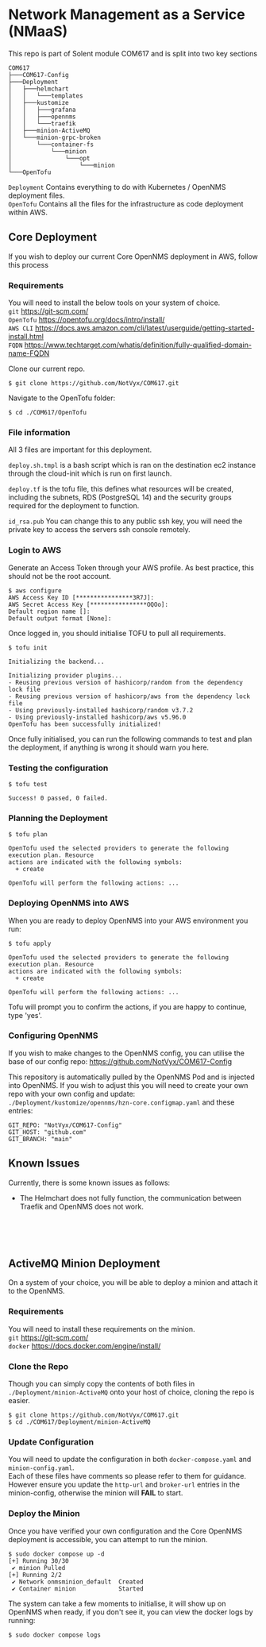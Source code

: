 # Network Management as a Service (NMaaS)

This repo is part of Solent module COM617 and is split into two key sections
```
COM617
├───COM617-Config
├───Deployment
│   ├───helmchart
│   │   └───templates
│   ├───kustomize
│   │   ├───grafana
│   │   ├───opennms
│   │   └───traefik
│   ├───minion-ActiveMQ
│   └───minion-grpc-broken
│       └───container-fs
│           └───minion
│               └───opt
│                   └───minion
└───OpenTofu
```
`Deployment` Contains everything to do with Kubernetes / OpenNMS deployment files.<br />
`OpenTofu` Contains all the files for the infrastructure as code deployment within AWS.

## Core Deployment
If you wish to deploy our current Core OpenNMS deployment in AWS, follow this process

### Requirements
You will need to install the below tools on your system of choice. <br />
`git` https://git-scm.com/ <br />
`OpenTofu` https://opentofu.org/docs/intro/install/ <br />
`AWS CLI` https://docs.aws.amazon.com/cli/latest/userguide/getting-started-install.html <br />
`FQDN` https://www.techtarget.com/whatis/definition/fully-qualified-domain-name-FQDN

Clone our current repo.
```
$ git clone https://github.com/NotVyx/COM617.git
```
Navigate to the OpenTofu folder:
```
$ cd ./COM617/OpenTofu
```

### File information
All 3 files are important for this deployment. 

`deploy.sh.tmpl` is a bash script which is ran on the destination ec2 instance through the cloud-init which is run on first launch.

`deploy.tf` is the tofu file, this defines what resources will be created, including the subnets, RDS (PostgreSQL 14) and the security groups required for the deployment to function.

`id_rsa.pub` You can change this to any public ssh key, you will need the private key to access the servers ssh console remotely. 

### Login to AWS
Generate an Access Token through your AWS profile. As best practice, this should not be the root account. 
```
$ aws configure
AWS Access Key ID [****************3R7J]:
AWS Secret Access Key [****************OQOo]: 
Default region name []: 
Default output format [None]:

```
Once logged in, you should initialise TOFU to pull all requirements.
```
$ tofu init

Initializing the backend...

Initializing provider plugins...
- Reusing previous version of hashicorp/random from the dependency lock file
- Reusing previous version of hashicorp/aws from the dependency lock file
- Using previously-installed hashicorp/random v3.7.2
- Using previously-installed hashicorp/aws v5.96.0
OpenTofu has been successfully initialized!

```

Once fully initialised, you can run the following commands to test and plan the deployment, if anything is wrong it should warn you here.

### Testing the configuration
```
$ tofu test

Success! 0 passed, 0 failed.
```

### Planning the Deployment
```
$ tofu plan

OpenTofu used the selected providers to generate the following execution plan. Resource
actions are indicated with the following symbols:
  + create

OpenTofu will perform the following actions: ...
```

### Deploying OpenNMS into AWS
When you are ready to deploy OpenNMS into your AWS environment you run:
```
$ tofu apply

OpenTofu used the selected providers to generate the following execution plan. Resource       
actions are indicated with the following symbols:
  + create

OpenTofu will perform the following actions: ...
```
Tofu will prompt you to confirm the actions, if you are happy to continue, type 'yes'.

### Configuring OpenNMS
If you wish to make changes to the OpenNMS config, you can utilise the base of our config repo: https://github.com/NotVyx/COM617-Config

This repository is automatically pulled by the OpenNMS Pod and is injected into OpenNMS. If you wish to adjust this you will need to create your own repo with your own config and update: <br />
`./Deployment/kustomize/opennms/hzn-core.configmap.yaml`
and these entries:
```
GIT_REPO: "NotVyx/COM617-Config"
GIT_HOST: "github.com"
GIT_BRANCH: "main"
```


## Known Issues
Currently, there is some known issues as follows:
- The Helmchart does not fully function, the communication between Traefik and OpenNMS does not work.

<br /><br /><br />

## ActiveMQ Minion Deployment
On a system of your choice, you will be able to deploy a minion and attach it to the OpenNMS.

### Requirements
You will need to install these requirements on the minion. <br />
`git` https://git-scm.com/ <br />
`docker` https://docs.docker.com/engine/install/ <br />

### Clone the Repo
Though you can simply copy the contents of both files in `./Deployment/minion-ActiveMQ` onto your host of choice, cloning the repo is easier.<br />
```
$ git clone https://github.com/NotVyx/COM617.git
$ cd ./COM617/Deployment/minion-ActiveMQ
```

### Update Configuration
You will need to update the configuration in both `docker-compose.yaml` and `minion-config.yaml`.<br />
Each of these files have comments so please refer to them for guidance. However ensure you update the `http-url` and `broker-url` entries in the minion-config, otherwise the minion will **FAIL** to start.

### Deploy the Minion
Once you have verified your own configuration and the Core OpenNMS deployment is accessible, you can attempt to run the minion.
```
$ sudo docker compose up -d
[+] Running 30/30
 ✔ minion Pulled
[+] Running 2/2
 ✔ Network onmsminion_default  Created
 ✔ Container minion            Started
```
The system can take a few moments to initialise, it will show up on OpenNMS when ready, if you don't see it, you can view the docker logs by running:
```
$ sudo docker compose logs
```